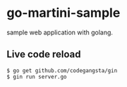 # go-martini-sample

sample web application with golang.

## Live code reload ##

```
$ go get github.com/codegangsta/gin
$ gin run server.go
```